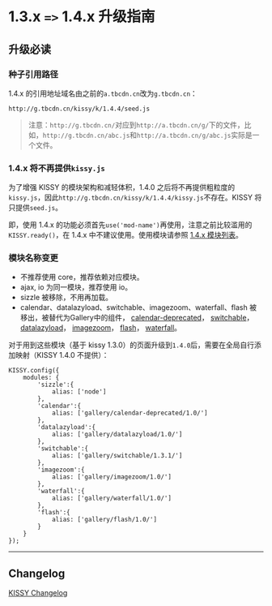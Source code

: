 # 1.3.x `=>` 1.4.x 升级指南

## 升级必读

### 种子引用路径

1.4.x 的引用地址域名由之前的`a.tbcdn.cn`改为`g.tbcdn.cn`：

	http://g.tbcdn.cn/kissy/k/1.4.4/seed.js

> 注意：`http://g.tbcdn.cn/`对应到`http://a.tbcdn.cn/g/`下的文件，比如，`http://g.tbcdn.cn/abc.js`和`http://a.tbcdn.cn/g/abc.js`实际是一个文件。

### 1.4.x 将不再提供`kissy.js`

为了增强 KISSY 的模块架构和减轻体积，1.4.0 之后将不再提供粗粒度的`kissy.js`，因此`http://g.tbcdn.cn/kissy/k/1.4.4/kissy.js`不存在。KISSY 将只提供`seed.js`。

即，使用 1.4.x 的功能必须首先`use('mod-name')`再使用，注意之前比较滥用的`KISSY.ready()`，在 1.4.x 中不建议使用。使用模块请参照 [1.4.x 模块列表](module-map.html)。


### 模块名称变更
- 不推荐使用 core，推荐依赖对应模块。
- ajax, io 为同一模块，推荐使用 io。
- sizzle 被移除，不用再加载。
- calendar、datalazyload、switchable、imagezoom、waterfall、flash 被移出，被替代为Gallery中的组件，
[calendar-deprecated](http://gallery.kissyui.com/calendar-deprecated/1.0/guide/index.html)，
[switchable](http://gallery.kissyui.com/switchable/1.3/guide/index.html)，
[datalazyload](http://gallery.kissyui.com/datalazyload/1.0/guide/index.html)，
[imagezoom](http://gallery.kissyui.com/imagezoom/1.0/guide/index.html)，
[flash](http://a.tbcdn.cn/s/kissy/gallery/flash/1.0/index.js)，
[waterfall](http://gallery.kissyui.com/waterfall/1.0/guide/index.html)。


对于用到这些模块（基于 kissy 1.3.0）的页面升级到`1.4.0`后，需要在全局自行添加映射（KISSY 1.4.0 不提供）：

	KISSY.config({
		modules: {
			'sizzle':{
				alias: ['node']
			},
			'calendar':{
				alias: ['gallery/calendar-deprecated/1.0/']
			},
			'datalazyload':{
				alias: ['gallery/datalazyload/1.0/']
			},
			'switchable':{
				alias: ['gallery/switchable/1.3.1/']
			},
			'imagezoom':{
				alias: ['gallery/imagezoom/1.0/']
			},
			'waterfall':{
				alias: ['gallery/waterfall/1.0/']
			},
			'flash':{
				alias: ['gallery/flash/1.0/']
			}
		}
	});

-----------------------------------------
## Changelog

[KISSY Changelog](https://github.com/kissyteam/kissy/releases)